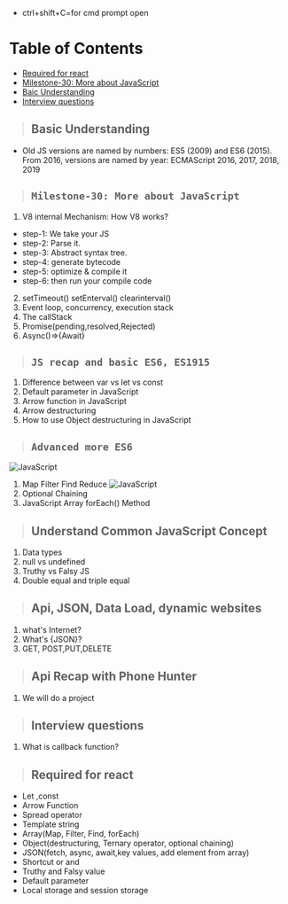 - ctrl+shift+C=for cmd prompt open 
# Table of Contents
- [Required for react](#required-for-react)
- [Milestone-30: More about JavaScript](#milestone-30-more-about-javascript)
- [Baic Understanding](#basic-understanding)
- [Interview questions](#interview-questions)

> ## Basic Understanding
- Old JS versions are named by numbers: ES5 (2009) and ES6 (2015).
  From 2016, versions are named by year: ECMAScript 2016, 2017, 2018, 2019

> ## `Milestone-30: More about JavaScript`
1. V8 internal Mechanism: How V8 works?
- step-1: We take your JS
- step-2: Parse it.
- step-3: Abstract syntax tree.
- step-4: generate bytecode
- step-5: optimize & compile it 
- step-6: then run your compile code
2. setTimeout() setEnterval() clearinterval() 
3. Event loop, concurrency, execution stack
4. The callStack
5. Promise(pending,resolved,Rejected)
6. Async()=>{Await}

> ## `JS recap and basic ES6, ES1915`
1. Difference between var vs let vs const
2. Default parameter in JavaScript
3. Arrow function in JavaScript
4. Arrow destructuring 
5. How to use Object destructuring in JavaScript

> ## `Advanced more ES6`
![JavaScript](images/map-reduce.jpg)
1. Map Filter Find Reduce
![JavaScript](images/optional-chaining.jpg)
2. Optional Chaining
3. JavaScript Array forEach() Method
> ## Understand Common JavaScript Concept
1. Data types
2. null vs undefined
3. Truthy vs Falsy JS
4. Double equal and triple equal
> ## Api, JSON, Data Load, dynamic websites
1. what's Internet?
2. What's {JSON}?
3. GET, POST,PUT,DELETE 
> ## Api Recap with Phone Hunter
1. We will do a project 
> ## Interview questions
1. What is callback function?

> ## Required for react
- Let ,const
- Arrow Function
- Spread operator 
- Template string
- Array(Map, Filter, Find, forEach)
- Object(destructuring, Ternary operator, optional chaining)
- JSON(fetch, async, await,key values, add element from array)
- Shortcut or and
- Truthy and Falsy value
- Default parameter 
- Local storage and session storage

